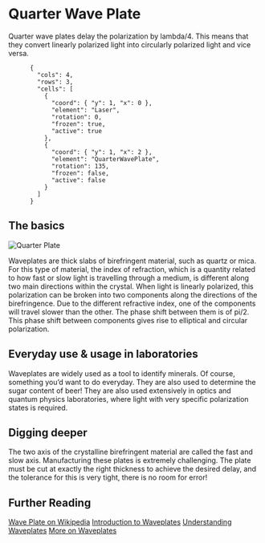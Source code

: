 # Quarter Wave Plate

Quarter wave plates delay the polarization by lambda/4. This means that they convert linearly polarized light into circularly polarized light and vice versa.

```{quantum-board}
      {
        "cols": 4,
        "rows": 3,
        "cells": [
          {
            "coord": { "y": 1, "x": 0 },
            "element": "Laser",
            "rotation": 0,
            "frozen": true,
            "active": true
          },
          {
            "coord": { "y": 1, "x": 2 },
            "element": "QuarterWavePlate",
            "rotation": 135,
            "frozen": false,
            "active": false
          }
        ]
      }
```

## The basics

![Quarter Plate](https://upload.wikimedia.org/wikipedia/commons/thumb/8/84/Circular.Polarization.Circularly.Polarized.Light_Circular.Polarizer_Creating.Left.Handed.Helix.View.svg/1280px-Circular.Polarization.Circularly.Polarized.Light_Circular.Polarizer_Creating.Left.Handed.Helix.View.svg.png)

Waveplates are thick slabs of birefringent material, such as quartz or mica. For this type of material, the index of refraction, which is a quantity related to how fast or slow light is travelling through a medium, is different along two main directions within the crystal. When light is linearly polarized, this polarization can be broken into two components along the directions of the birefringence. Due to the different refractive index, one of the components will travel slower than the other. The phase shift between them is of pi/2. This phase shift between components gives rise to elliptical and circular polarization.

## Everyday use & usage in laboratories

Waveplates are widely used as a tool to identify minerals. Of course, something you’d want to do everyday. They are also used to determine the sugar content of beer!
They are also used extensively in optics and quantum physics laboratories, where light with very specific polarization states is required.

## Digging deeper

The two axis of the crystalline birefringent material are called the fast and slow axis. Manufacturing these plates is extremely challenging. The plate must be cut at exactly the right thickness to achieve the desired delay, and the tolerance for this is very tight, there is no room for error!

## Further Reading

[Wave Plate on Wikipedia](https://en.wikipedia.org/wiki/Waveplate)
[Introduction to Waveplates](https://www.toweroptical.com/introduction-to-waveplates/)
[Understanding Waveplates](https://www.edmundoptics.com/resources/application-notes/optics/understanding-waveplates/)
[More on Waveplates](https://www.rp-photonics.com/waveplates.html)
